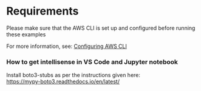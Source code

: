 # Requirements
Please make sure that the AWS CLI is set up and configured before running these examples

For more information, see: [Configuring AWS CLI](https://github.com/abbyjeet/aws-general/blob/main/setup.md)


### How to get intellisense in VS Code and Jupyter notebook  
Install boto3-stubs as per the instructions given here:  
https://mypy-boto3.readthedocs.io/en/latest/